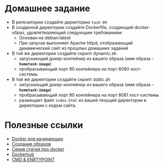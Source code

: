 # Домашнее задание

- В репозитории создайте директорию `task-09`
- В созданной директории создайте Dockerfile, создающий docker-образ, удовлетворяющий следующим требованиям:
  - Основан на debian:latest
  - При запуске выполняет Apache httpd, отображающий динамический сайт из прошлых домашних заданий
- В той же директории создайте скрипт dynamic.sh
  - запускающий докер-контейнер из вашего образа (имя образа - **`hometask-image`**) 
  - пробрасывающий порт 80 контейнера на порт 8080 хост-системы
- В той же директории создайте скрипт static.sh
  - запускающий докер-контейнер из вашего образа (имя образа - **`hometask-image`**)
  - пробрасывающий порт 80 контейнера на порт 8081 хост-системы
  - размещает файл `index.html` из вашей текущей директории в директории c кодом сайта.

# Полезные ссылки

- [Docker для начинающих](https://docker-curriculum.com/)
- [Создание образов](https://docs.docker.com/engine/reference/builder)
- [Серия статей про docker](https://habr.com/ru/company/ruvds/blog/438796/)
- [Dockerhub](https://hub.docker.com/)
- [CMD \& ENRTYPOINT](https://habr.com/ru/company/southbridge/blog/329138/)